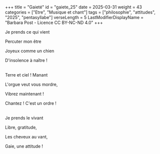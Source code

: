 +++
title = "Gaieté"
id = "gaiete_25"
date = 2025-03-31
weight = 43
categories = ["Etre", "Musique et chant"]
tags = ["philosophie", "attitudes", "2025", "pentasyllabe"]
verseLength = 5
LastModifierDisplayName = "Barbara Post - Licence CC BY-NC-ND 4.0"
+++

Je prends ce qui vient

Percuter mon être

Joyeux comme un chien

D'insolence à naître !

 \
Terre et ciel ! Manant

L'orgue veut vous mordre,

Vibrez maintenant !

Chantez ! C'est un ordre !

 \
Je prends le vivant

Libre, gratitude,

Les cheveux au vant,

Gaie, une attitude !
